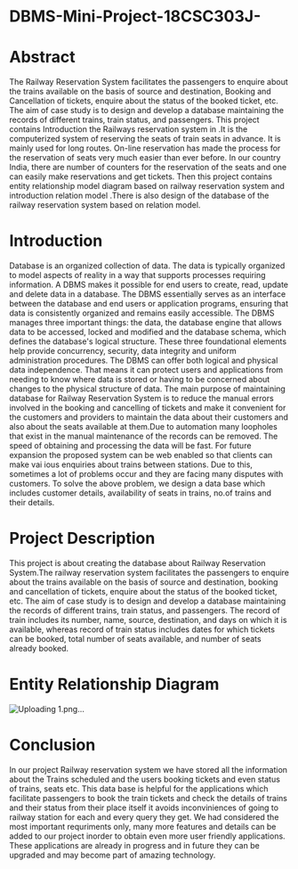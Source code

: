 # DBMS-Mini-Project-18CSC303J-

# Abstract
The Railway Reservation System facilitates the passengers to enquire about the trains available on the basis of source and destination, Booking and Cancellation of tickets, enquire about the status of the booked ticket, etc. The aim of case study is to design and develop a database maintaining the records of different trains, train status, and passengers.
This project contains Introduction the Railways reservation system in .It is the computerized system of reserving the seats of train seats in advance. It is mainly used for long routes. On-line reservation has made the process for the reservation of seats very much easier than ever before.
In our country India, there are number of counters for the reservation of the seats and one can easily make reservations and get tickets. Then this project contains entity relationship model diagram based on railway reservation system and introduction relation model .There is also design of the database of the railway reservation system based on relation model.

# Introduction
Database is an organized collection of data. The data is typically organized to model aspects of reality in a way that supports processes requiring information. A DBMS makes it possible for end users to create, read, update and delete data in a database. The DBMS essentially serves as an interface between the database and end users or application programs, ensuring that data is consistently organized and remains easily accessible. The DBMS manages three important things: the data, the database engine that allows data to be accessed, locked and modified and the database schema, which defines the database's logical structure. These three foundational elements help provide concurrency, security, data integrity and uniform administration procedures. The DBMS can offer both logical and physical data independence. That means it can protect users and applications from needing to know where data is stored or having to be concerned about changes to the physical structure of data.
The main purpose of maintaining database for Railway Reservation System is to reduce the manual errors involved in the booking and cancelling of tickets and make it convenient for the customers and providers to maintain the data about their customers and also about the seats available at them.Due to automation many loopholes that exist in the manual maintenance of the records can be removed. The speed of obtaining and processing the data will be fast. For future expansion the proposed system can be web enabled so that clients can make vai ious enquiries about trains between stations. Due to this, sometimes a lot of problems occur and they are facing many disputes with customers. To solve the above problem, we design a data base which includes customer details, availability of seats in trains, no.of trains and their details.

# Project Description
This project is about creating the database about Railway Reservation System.The railway reservation system facilitates the passengers to enquire about the trains available on the basis of source and destination, booking and cancellation of tickets, enquire about the status of the booked ticket, etc. The aim of case study is to design and develop a database maintaining the records of different trains, train status, and passengers. The record of train includes its number, name, source, destination, and days on which it is available, whereas record of train status includes dates for which tickets can be booked, total number of seats available, and number of seats already booked.

# Entity Relationship Diagram
![Uploading 1.png…]()

# Conclusion

In our project Railway reservation system we have stored all the information about the Trains scheduled and the users booking tickets and even status of trains, seats etc. This data base is helpful for the applications which facilitate passengers to book the train tickets and check the details of trains and their status from their place itself it avoids inconviniences of going to railway station for each and every query they get. We had considered the most important requriments only, many more features and details can be added to our project inorder to obtain even more user friendly applications. These applications are already in progress and in future they can be upgraded and may become part of amazing technology.

